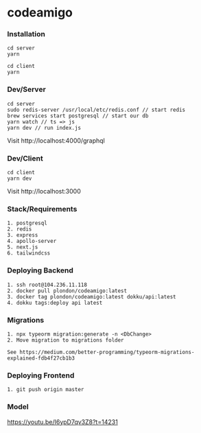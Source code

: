 # codeamigo

### Installation

```
cd server
yarn

cd client
yarn
```

### Dev/Server

```
cd server
sudo redis-server /usr/local/etc/redis.conf // start redis
brew services start postgresql // start our db
yarn watch // ts => js
yarn dev // run index.js
```

Visit http://localhost:4000/graphql

### Dev/Client

```
cd client
yarn dev
```

Visit http://localhost:3000

### Stack/Requirements

```
1. postgresql
2. redis
3. express
4. apollo-server
5. next.js
6. tailwindcss
```

### Deploying Backend

```
1. ssh root@104.236.11.118
2. docker pull plondon/codeamigo:latest
3. docker tag plondon/codeamigo:latest dokku/api:latest
4. dokku tags:deploy api latest
```

### Migrations
```
1. npx typeorm migration:generate -n <DbChange>
2. Move migration to migrations folder

See https://medium.com/better-programming/typeorm-migrations-explained-fdb4f27cb1b3
```

### Deploying Frontend

```
1. git push origin master
```

### Model

https://youtu.be/I6ypD7qv3Z8?t=14231
